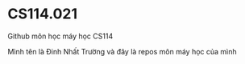 # CS114.021
Github môn học máy học CS114

Mình tên là Đinh Nhất Trường và đây là repos môn máy học của mình
